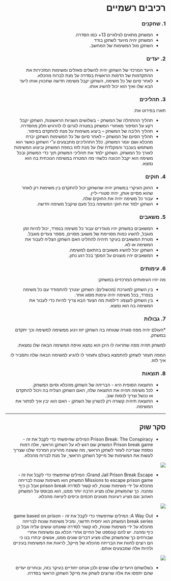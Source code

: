 <div dir='rtl' lang='he'>

# רכיבים רשמיים
 
### 1. שחקנים

* המשחק מתאים לגילאיים 13+ כמו הסדרה. 
* המשחק יהיה מיועד לשחקן בודד
* השחקן מול המשימות של המחשב.

### 2. יעדים

* היעד המרכזי של השחקן יהיה להשלים פאזלים ומשימות המזכירות את ההתקדמות של הדמות הראשית בסדרה על מנת לברוח מהכלא.
* לאחר סיום של כל משימה, השחקן יקבל משימה חדשה שתכווין אותו ליעד הבא שלו ואיך הוא יכול להשיג אותו. 


### 3. תהליכים

תארו בפירוט את:

* תהליך ההתחלה של המשחק - בשלושים השניות הראשונות, השחקן יקבל רקע על הסיפור מאחורי המשחק במטרה לגרום לו להרגיש חלק מהסדרה.
*	תהליך הליבה של המשחק – ביצוע משימות על מנת להתקדם בסיפור.
*	תהליך הסיום של המשחק – לאחר סיום של כל המשימות השחקן יברח מהכלא ושם יגמר המשחק.
 כלל התהליכים מתבצעים ע"י השחקן כאשר הוא משתמש בעכבר והמקלדת שלו על מנת לזוז במפת המשחק וביצוע המשימות לאורך כל המשחק.
 השחקן ילמד את תהליכי המשחק תוך כדי המשחק ובכל משימה הוא יקבל הכוונה כלשהי מה המטרה במשימה הנוכחית בה הוא נמצא.  

### 4. חוקים

* החוק העיקרי במשחק יהיה שהשחקן יכול להתקדם בין משימות רק לאחר שהוא מסיים אותן, יהיה סטורי-ליין.
* עבור כל משימה יהיה את החוקים שלה.
* השחקן ילמד את חוקי המשימה בכל פעם שיקבל משימה חדשה.


### 5. משאבים

* המשאבים במשחק יהיו מוגדרים עבור כל משימה בנפרד, יכול להיות זמן מוגבל, להשיג כמות מסויימת של משאב מסויים, מספר צעדים מוגבל.
* מטרת המשאבים בעיקר תיהיה להחליט האם השחקן הצליח לעבור את המשימה או לא.
* השחקן יוכל להשיג משאבים בהתאם למשימה. 
* המשאבים יהיו מוצגים על המסך בכל רגע נתון.

### 6. עימותים

מה יהיו העימותים המרכזיים במשחק:

* בין השחקן למערכת (מכשולים): השחקן יצטרך להתמודד עם כל משימה בנפרד, בכל משימה יהיה עימות מסוג אחר.
* בין השחקן לעצמו: דילמות מה הצעד הבא צריך להיות כדי לעבור את המשימה בה הוא נמצא. 


### 7. גבולות
*העולם יהיה מפה סגורה שטוחה בה השחקן יזוז וינוע ממשימה למשימה וכך יתקדם במשחק. 

 למשחק תהיה מפה שתראה לו היכן הוא נמצא ואיפה המשימה הבאה שלו נמצאת. 
 
 המפה תעזור לשחקן להתמצא בעולם ותעזור לו להגיע למשימה הבאה שלה ותסביר לו איך לזוז.

### 8. תוצאות

* התוצאה הסופית היא - הבריחה של השחקן מהכלא וסיום המשחק.
* לכל משימה תהיה את התוצאה שלה, האם השחקן הצליח בה ויכול להתקדם או נכשל וצריך לנסות שוב.
* התוצאה תיהיה קשורה רק לכשרון של השחקן - האם הוא יבין איך לפתור את המשימה. 

---

## סקר שוק

* Prison Break: The Conspiracy
המילים שחיפשתי כדי לקבל את זה - Prison break game
המשחק שם דגש לא על השחקן הראשי, אלה דמות נוספת שצריכה לעזור לשחקן הראשי, מה ששונה מהרעיון המרכזי שלנו שצריך לעשות את המשימות של מייקל השחקן הראשי, על מנת לברוח מהכלא.
<img src="https://play-lh.googleusercontent.com/EQAIlCZmEE7vIhewX6wCAN2hfH_ZMn6hfAEoy0dZ3OOgtuSIiNDutW2BWhufMGr7uXE=w526-h296-rw">

* Grand Jail Prison Break Escape: 
המילים שחיפשתי כדי לקבל את זה - Missions to escape prison game
המשחק הוא משימות שונות לבריחה מהכלא על ידי משימות שונות, לא קשור לסדרה prison break אבל כן כיף ומהנה. כך שהמשחק שלנו מציע הרבה יותר ממנו, הוא מבוסס על המשחק האהוב וגם מציע רעיונות מגוונים חכמים וכיפים ליציאה מהכלא.
<img src="https://play-lh.googleusercontent.com/nw5RQp_GxxwI8yIx3Gmx3XR_adlUav0I25SwSTeCwqbbkJkDPB2s9JYeZc0PAYo7l4yl=w526-h296-rw">

* A Way Out: 
המילים שחיפשתי כדי לקבל את זה - game based on prison break series
המשחק הוא יחסית חדשני, ומכיל משימות שונות לבריחה מהכלא על ידי משימות שונות, לא קשור לסדרה שאנחנו עושים עליה אבל כן כיף ומהנה. יש להם קונספט של החיים אחרי הכלא גם ומשימות אחרי שבורחים כך שהמשחק שלנו מציע דברים שונים ממנו, אנשים יבחרו בנו כי הם רוצים לחוות את הבריחה מהכלא של מייקל, לראות את המשימות בעיניים ולהיות אלה שמבצעים אותם.
<img src="https://cdn.cloudflare.steamstatic.com/steam/apps/1222700/ss_a7f52388d8d64bf56170baf5bd223fbbb1d9a94a.1920x1080.jpg?t=1626878628">

* בשלושתם היעדים שלנו שונים ולכן אנחנו יחודיים בעיקר בזה, ובוחרים יעדים שהם יתפסו את אלה שרוצים לשחק את מייקל השחקן הראשי בסדרה.

</div>
